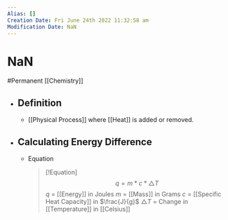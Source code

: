 ```yaml
---
Alias: []
Creation Date: Fri June 24th 2022 11:32:58 am 
Modification Date: NaN
---
```

# NaN
#Permanent [[Chemistry]]

- ## Definition
	- [[Physical Process]] where [[Heat]] is added or removed.
- ## Calculating Energy Difference
	- Equation
	  > [!Equation]
	  > $$q=m*c*\triangle T$$
	  > $q$ = [[Energy]] in Joules
	  > $m$ = [[Mass]] in Grams
	  > $c$ = [[Specific Heat Capacity]] in $\frac{J}{g}$
	  > $\triangle T$ = Change in [[Temperature]] in [[Celsius]]